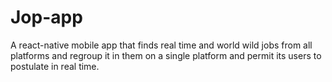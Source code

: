 # Jop-app
A react-native mobile app that finds real time and world wild jobs from all platforms and regroup it in them on a single platform and permit its users to postulate in real time.
